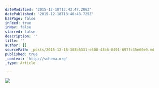 ```yaml
---
dateModified: '2015-12-18T13:43:47.206Z'
datePublished: '2015-12-18T13:46:43.725Z'
hasPage: false
inFeed: true
inNav: false
starred: false
description: ''
title: ''
author: []
sourcePath: _posts/2015-12-18-303b6331-e508-43b6-8491-697fc35e60e9.md
published: true
_context: 'http://schema.org'
_type: Article

---
```

![](https://the-grid-user-content.s3-us-west-2.amazonaws.com/053ce877-9cab-4bf8-94fd-8fc08cbcc550.jpg)